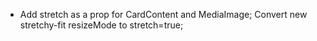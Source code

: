 - Add stretch as a prop for CardContent and MediaImage; Convert new stretchy-fit resizeMode to stretch=true;
